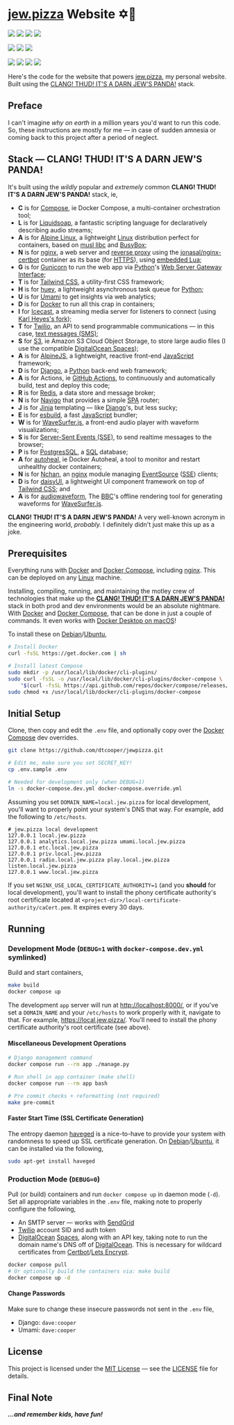 # [jew.pizza][jewpizza-url] Website ✡️🍕

[![][jewpizza-badge]][jewpizza-url]
[![][stack-badge]][stack-url]
[![][license-badge]][license-url]
[![][hurd-badge]][hurd-url]

[![][build-badge]][build-url]
[![][last-commit-badge]][last-commit-url]
[![][stars-badge]][stars-url]

[![][app-container-badge]][app-container-url]
[![][radio-container-badge]][radio-container-url]
[![][nginx-container-badge]][nginx-container-url]
[![][icecast-container-badge]][icecast-container-url]

Here's the code for the website that powers [jew.pizza][jewpizza-url], my
personal website. Built using the
[CLANG! THUD! IT'S A DARN JEW'S PANDA!][stack-url] stack.


## Preface

I can't imagine _why on earth_ in a million years you'd want to run this code.
So, these instructions are mostly for me &mdash; in case of sudden amnesia or
coming back to this project after a period of neglect.


## Stack &mdash; **CLANG! THUD! IT'S A DARN JEW'S PANDA!**

It's built using the _wildly_ popular and _extremely_ common **CLANG! THUD! IT'S
A DARN JEW'S PANDA!** stack, ie,

* **C** is for [Compose][docker-compose-url], ie Docker Compose, a
    multi-container orchestration tool;
* **L** is for [Liquidsoap][liquidsoap-url], a fantastic scripting language for
    declaratively describing audio streams;
* **A** is for [Alpine Linux][alpine-linux-url], a lightweight
    [Linux][linux-url] distribution perfect for containers, based on
    [musl libc][musl-url] and [BusyBox][busybox-url];
* **N** is for [nginx][nginx-url], a web server and
    [reverse proxy][reverse-proxy-url] using the
    [jonasal/nginx-certbot][nginx-certbot-url] container as its base (for
    [HTTPS][https-url]), using [embedded Lua][nginx-lua-url];
* **G** is for [Gunicorn][gunicorn-url] to run the web app via
    [Python][python-url]'s [Web Server Gateway Interface][wsgi-url];
* **T** is for [Tailwind CSS][tailwind-url], a utility-first CSS framework;
* **H** is for [huey][huey-url], a lightweight asynchronous task queue for
    [Python][python-url];
* **U** is for [Umami][umami-url] to get insights via web analytics;
* **D** is for [Docker][docker-url] to run all this crap in containers;
* **I** for [Icecast][icecast-url], a streaming media server for listeners to
    connect (using [Karl Heyes's fork][icecast-kh-url]);
* **T** for [Twilio][twilio-url], an API to send programmable communications —
    in this case, [text messages (SMS)][sms-url];
* **S** for [S3][amazon-s3-url], ie Amazon S3 Cloud Object Storage, to store
    large audio files (I use the compatible
    [DigitalOcean Spaces][digitalocean-spaces-url]);
* **A** is for [AlpineJS][alpinejs-url], a lightweight, reactive front-end
    [JavaScript][javascript-url] framework;
* **D** is for [Django][django-url], a [Python][python-url] back-end web
    framework;
* **A** is for Actions, ie [GitHub Actions][github-actions-url], to continuously
    and automatically build, test and deploy this code;
* **R** is for [Redis][redis-url], a data store and message broker;
* **N** is for [Navigo][navigo-url] that provides a simple [SPA][spa-url]
    router;
* **J** is for [Jinja][jinja-url] templating — like [Django][django-url]'s,
    but less sucky;
* **E** is for [esbuild][esbuild-url], a fast [JavaScript][javascript-url]
    bundler;
* **W** is for [WaveSurfer.js][wavesurfer-url], a front-end audio player with
    waveform visualizations;
* **S** is for [Server-Sent Events (SSE)][sse-url], to send realtime messages to
    the browser;
* **P** is for [PostgresSQL][postgres-url], a [SQL][sql-url] database;
* **A** for [autoheal][autoheal-url], ie Docker Autoheal, a tool to monitor and
    restart unhealthy docker containers;
* **N** is for [Nchan][nchan-url], an [nginx][nginx-url] module managing
    [EventSource][eventsource-url] ([SSE][sse-url]) clients;
* **D** is for [daisyUI][daisyui-url], a lightweight UI component framework on
    top of [Tailwind CSS][tailwind-url]; and
* **A** is for [audiowaveform][audiowaveform-url], The [BBC][bbc-url]'s offline
    rendering tool for generating waveforms for [WaveSurfer.js][wavesurfer-url].

**CLANG! THUD! IT'S A DARN JEW'S PANDA!** A very well-known acronym in the
engineering world, _probably._ I definitely didn't just make this up as a joke.


## Prerequisites

Everything runs with [Docker][docker-url] and
[Docker Compose][docker-compose-url], including [nginx][nginx-url]. This can be
deployed on any [Linux][linux-url] machine.

Installing, compiling, running, and maintaining the motley crew of technologies
that make up the [**CLANG! THUD! IT'S A DARN JEW'S PANDA!**][stack-url] stack in
both prod and dev environments would be an absolute nightmare. With
[Docker][docker-url] and [Docker Compose][docker-compose-url], that can be done
in just a couple of commands. It even works with
[Docker Desktop on macOS][docker-for-mac-url]!

To install these on [Debian][debian-url]/[Ubuntu][ubuntu-url],

```bash
# Install Docker
curl -fsSL https://get.docker.com | sh

# Install latest Compose
sudo mkdir -p /usr/local/lib/docker/cli-plugins/
sudo curl -fsSL -o /usr/local/lib/docker/cli-plugins/docker-compose \
    "$(curl -fsSL https://api.github.com/repos/docker/compose/releases/latest | grep browser_download_url | cut -d '"' -f 4 | grep -i "$(uname -s)-$(arch)$")"
sudo chmod +x /usr/local/lib/docker/cli-plugins/docker-compose
```


## Initial Setup
Clone, then copy and edit the `.env` file, and optionally copy over the
[Docker Compose][docker-compose-url] dev overrides.

```bash
git clone https://github.com/dtcooper/jewpizza.git

# Edit me, make sure you set SECRET_KEY!
cp .env.sample .env

# Needed for development only (when DEBUG=1)
ln -s docker-compose.dev.yml docker-compose.override.yml
```

Assuming you set `DOMAIN_NAME=local.jew.pizza` for local development, you'll
want to properly point your system's DNS that way. For example, add the following
to `/etc/hosts`.

```
# jew.pizza local development
127.0.0.1 local.jew.pizza
127.0.0.1 analytics.local.jew.pizza umami.local.jew.pizza
127.0.0.1 etc.local.jew.pizza
127.0.0.1 priv.local.jew.pizza
127.0.0.1 radio.local.jew.pizza play.local.jew.pizza listen.local.jew.pizza
127.0.0.1 www.local.jew.pizza
```

If you set `NGINX_USE_LOCAL_CERTIFICATE_AUTHORITY=1` (and you **should** for
local development), you'll want to install the phony certificate authority's
root certificate located at `<project-dir>/local-certificate-authority/caCert.pem`.
It expires every 30 days.


## Running

### Development Mode (`DEBUG=1` with `docker-compose.dev.yml` symlinked)

Build and start containers,

```bash
make build
docker compose up
```

The development `app` server will run at <http://localhost:8000/>, or if you've
set a `DOMAIN_NAME` and your `/etc/hosts` to work properly with it, navigate to
that. For example, <https://local.jew.pizza/>. You'll need to install the phony
certificate authority's root certificate (see above).


#### Miscellaneous Development Operations

```bash
# Django management command
docker compose run --rm app ./manage.py

# Run shell in app container (make shell)
docker compose run --rm app bash

# Pre commit checks + reformatting (not required)
make pre-commit
```

#### Faster Start Time (SSL Certificate Generation)

The entropy daemon [haveged][haveged-url] is a nice-to-have to provide your
system with randomness to speed up SSL certificate generation. On
[Debian][debian-url]/[Ubuntu][ubuntu-url], it can be installed via the
following,

```bash
sudo apt-get install haveged
```


### Production Mode (`DEBUG=0`)

Pull (or build) containers and run `docker compose up` in daemon mode (`-d`).
Set all appropriate variables in the `.env` file, making note to properly
configure the following,

* An SMTP server &mdash; works with [SendGrid][sendgrid-url]
* [Twilio][twilio-url] account SID and auth token
* [DigitalOcean][digitalocean-url] [Spaces][digitalocean-spaces-url], along with
    an API key, taking note to run the domain name's DNS off of
    [DigitalOcean][digitalocean-url]. This is necessary for wildcard certificates
    from [Certbot][certbot-url]/[Lets Encrypt][letsencrypt-url].

```bash
docker compose pull
# Or optionally build the containers via: make build
docker compose up -d
```

#### Change Passwords

Make sure to change these insecure passwords not sent in the `.env` file,

* Django: `dave:cooper`
* Umami: `dave:cooper`


## License

This project is licensed under the [MIT License][mit-license-url] &mdash; see
the [LICENSE][license-url] file for details.

## Final Note

**_...and remember kids, have fun!_**

[app-container-badge]: https://img.shields.io/docker/image-size/jewpizza/app/latest?label=app&logo=docker&logoColor=ffffff&style=flat-square
[app-container-url]: https://hub.docker.com/r/jewpizza/app
[icecast-container-badge]: https://img.shields.io/docker/image-size/jewpizza/icecast/latest?label=icecast&logo=docker&logoColor=ffffff&style=flat-square
[icecast-container-url]: https://hub.docker.com/r/jewpizza/icecast
[nginx-container-badge]: https://img.shields.io/docker/image-size/jewpizza/nginx/latest?label=nginx&logo=docker&logoColor=ffffff&style=flat-square
[nginx-container-url]: https://hub.docker.com/r/jewpizza/nginx
[radio-container-badge]: https://img.shields.io/docker/image-size/jewpizza/radio/latest?label=radio&logo=docker&logoColor=ffffff&style=flat-square
[radio-container-url]: https://hub.docker.com/r/jewpizza/radio

[build-badge]: https://img.shields.io/github/workflow/status/dtcooper/jewpizza/Build%20and%20Deploy?label=build%20%26%20deploy&logo=github&style=flat-square
[build-url]: https://github.com/dtcooper/jewpizza/actions/workflows/docker-build.yml
[hurd-badge]: https://img.shields.io/badge/GNU%20hurd-incompatable-critical?logo=gnu&logoColor=white&style=flat-square
[hurd-url]: https://github.com/dtcooper/jewpizza/issues/1
[jewpizza-badge]: https://img.shields.io/badge/website-jew.pizza-informational?style=flat-square
[jewpizza-url]: https://jew.pizza/
[stack-badge]: https://img.shields.io/badge/stack-CLANG%21%20THUD%21%20IT%27S%20A%20DARN%20JEW%27S%20PANDA%21-informational?style=flat-square
[stack-url]: https://github.com/dtcooper/jewpizza#stack--clang-thud-its-a-darn-jews-panda
[last-commit-badge]: https://img.shields.io/github/last-commit/dtcooper/jewpizza/main?logo=github&style=flat-square
[last-commit-url]: https://github.com/dtcooper/jewpizza/commits/main
[license-badge]: https://img.shields.io/github/license/dtcooper/jewpizza?style=flat-square&color=success
[license-url]: https://github.com/dtcooper/jewpizza/blob/main/LICENSE
[stars-badge]: https://img.shields.io/github/stars/dtcooper/jewpizza?logo=github&style=flat-square
[stars-url]: https://github.com/dtcooper/jewpizza/stargazers

[alpine-linux-url]: https://alpinelinux.org/
[alpinejs-url]: https://alpinejs.dev/
[amazon-s3-url]: https://aws.amazon.com/s3/
[audiowaveform-url]: https://github.com/bbc/audiowaveform
[autoheal-url]: https://github.com/willfarrell/docker-autoheal
[bbc-url]: https://www.bbc.com/
[busybox-url]: https://busybox.net/
[certbot-url]: https://certbot.eff.org/
[daisyui-url]: https://daisyui.com/
[debian-url]: https://www.debian.org/
[digitalocean-spaces-url]: https://www.digitalocean.com/products/spaces
[digitalocean-url]: https://www.digitalocean.com/
[django-url]: https://www.djangoproject.com/
[docker-compose-url]: https://docs.docker.com/compose/
[docker-for-mac-url]: https://docs.docker.com/desktop/mac/install/
[docker-url]: https://www.docker.com/
[esbuild-url]: https://esbuild.github.io/
[eventsource-url]: https://developer.mozilla.org/en-US/docs/Web/API/EventSource
[github-actions-url]: https://docs.github.com/en/actions
[gunicorn-url]: https://gunicorn.org/
[haveged-url]: https://www.issihosts.com/haveged/
[https-url]: https://en.wikipedia.org/wiki/HTTPS
[huey-url]: https://huey.readthedocs.io/
[icecast-kh-url]: https://github.com/karlheyes/icecast-kh
[icecast-url]: https://icecast.org/
[javascript-url]: https://developer.mozilla.org/en-US/docs/Web/JavaScript
[jinja-url]: https://jinja.palletsprojects.com/
[letsencrypt-url]: https://letsencrypt.org/
[linux-url]: https://www.kernel.org/
[liquidsoap-url]: https://www.liquidsoap.info/
[mit-license-url]: https://en.wikipedia.org/wiki/MIT_License
[musl-url]: https://musl.libc.org/
[navigo-url]: https://github.com/krasimir/navigo
[nchan-url]: https://nchan.io/
[nginx-certbot-url]: https://github.com/JonasAlfredsson/docker-nginx-certbot/
[nginx-lua-url]: https://github.com/openresty/lua-nginx-module
[nginx-url]: https://www.nginx.com/
[postgres-url]: https://www.postgresql.org/
[python-url]: https://www.python.org/
[redis-url]: https://redis.io/
[reverse-proxy-url]: https://en.wikipedia.org/wiki/Reverse_proxy
[sendgrid-url]: https://sendgrid.com/
[sms-url]: https://en.wikipedia.org/wiki/SMS
[spa-url]: https://en.wikipedia.org/wiki/Single-page_application
[sql-url]: https://en.wikipedia.org/wiki/SQL
[sse-url]: https://en.wikipedia.org/wiki/Server-sent_events
[tailwind-url]: https://tailwindcss.com/
[twilio-url]: https://www.twilio.com/
[ubuntu-url]: https://ubuntu.com/
[umami-url]: https://umami.is/
[wavesurfer-url]: https://wavesurfer-js.org/
[web-app-url]: https://en.wikipedia.org/wiki/Web_application
[wsgi-url]: https://en.wikipedia.org/wiki/Web_Server_Gateway_Interface

